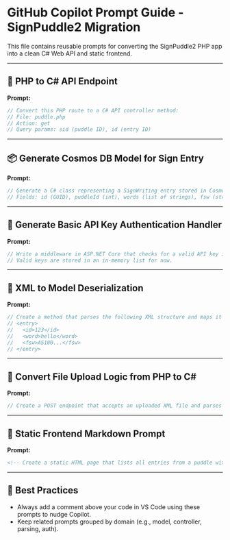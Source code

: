 # GitHub Copilot Prompt Guide - SignPuddle2 Migration

This file contains reusable prompts for converting the SignPuddle2 PHP app into a clean C# Web API and static frontend.

---

## 🔁 PHP to C# API Endpoint

**Prompt:**
```csharp
// Convert this PHP route to a C# API controller method:
// File: puddle.php
// Action: get
// Query params: sid (puddle ID), id (entry ID)
```

---

## 📦 Generate Cosmos DB Model for Sign Entry

**Prompt:**
```csharp
// Generate a C# class representing a SignWriting entry stored in Cosmos DB.
// Fields: id (GUID), puddleId (int), words (list of strings), fsw (string), createdAt (DateTime), updatedAt (DateTime)
```

---

## 🔐 Generate Basic API Key Authentication Handler

**Prompt:**
```csharp
// Write a middleware in ASP.NET Core that checks for a valid API key in the request header.
// Valid keys are stored in an in-memory list for now.
```

---

## 📄 XML to Model Deserialization

**Prompt:**
```csharp
// Create a method that parses the following XML structure and maps it to the SignEntry class:
// <entry>
//   <id>123</id>
//   <word>hello</word>
//   <fsw>AS100...</fsw>
// </entry>
```

---

## 📁 Convert File Upload Logic from PHP to C#

**Prompt:**
```csharp
// Create a POST endpoint that accepts an uploaded XML file and parses it into a list of SignEntry objects
```

---

## 🧹 Static Frontend Markdown Prompt

**Prompt:**
```html
<!-- Create a static HTML page that lists all entries from a puddle with search filtering by word -->
```

---

## 📌 Best Practices

- Always add a comment above your code in VS Code using these prompts to nudge Copilot.
- Keep related prompts grouped by domain (e.g., model, controller, parsing, auth).
